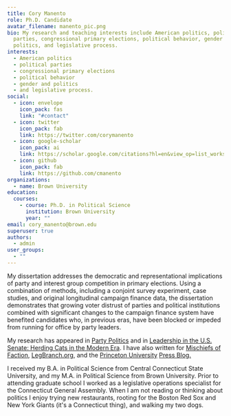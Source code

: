 ```yaml
---
title: Cory Manento
role: Ph.D. Candidate
avatar_filename: manento_pic.png
bio: My research and teaching interests include American politics, political
  parties, congressional primary elections, political behavior, gender and
  politics, and legislative process.
interests:
  - American politics
  - political parties
  - congressional primary elections
  - political behavior
  - gender and politics
  - and legislative process.
social:
  - icon: envelope
    icon_pack: fas
    link: "#contact"
  - icon: twitter
    icon_pack: fab
    link: https://twitter.com/corymanento
  - icon: google-scholar
    icon_pack: ai
    link: https://scholar.google.com/citations?hl=en&view_op=list_works&authuser=1&gmla=AJsN-F5pyHivA-eA2RMElkhnIoehUBoY4-RbAdImCqoaLKyywXIWzDjdoOvObvElGy_aWlzypPMhYDjX1AB7dqe29G_VpdvXcQ&user=zAhwoIkAAAAJ
  - icon: github
    icon_pack: fab
    link: https://github.com/cmanento
organizations:
  - name: Brown University
education:
  courses:
    - course: Ph.D. in Political Science
      institution: Brown University
      year: ""
email: cory_manento@brown.edu
superuser: true
authors:
  - admin
user_groups:
  - ""
---
```

My dissertation addresses the democratic and representational implications of party and interest group competition in primary elections. Using a combination of methods, including a conjoint survey experiment, case studies, and original longitudinal campaign finance data, the dissertation demonstrates that growing voter distrust of parties and political institutions combined with significant changes to the campaign finance system have benefited candidates who, in previous eras, have been blocked or impeded from running for office by party leaders.

My research has appeared in [Party Politics](https://journals.sagepub.com/doi/abs/10.1177/1354068819834528) and in [Leadership in the U.S. Senate: Herding Cats in the Modern Era](https://www.amazon.com/Leadership-U-S-Senate-Herding-Modern/dp/113806839X). I have also written for [Mischiefs of Faction](https://www.vox.com/mischiefs-of-faction/2018/10/8/17950046/citizens-united-interest-groups), [LegBranch.org](https://www.legbranch.org/interest-groups-are-out-performing-the-parties-in-congressional-primaries/), and the [Princeton University](http://blog.press.princeton.edu/2016/08/05/pennsylvania-senate-election-2016-pragmatism-and-intraparty-conflict/) [Press Blog.](http://blog.press.princeton.edu/2016/08/24/nevada-senate-election-2016-money-and-the-shadows-of-party/)

I received my B.A. in Political Science from Central Connecticut State University, and my M.A. in Political Science from Brown University. Prior to attending graduate school I worked as a legislative operations specialist for the Connecticut General Assembly. When I am not reading or thinking about politics I enjoy trying new restaurants, rooting for the Boston Red Sox and New York Giants (it's a Connecticut thing), and walking my two dogs.